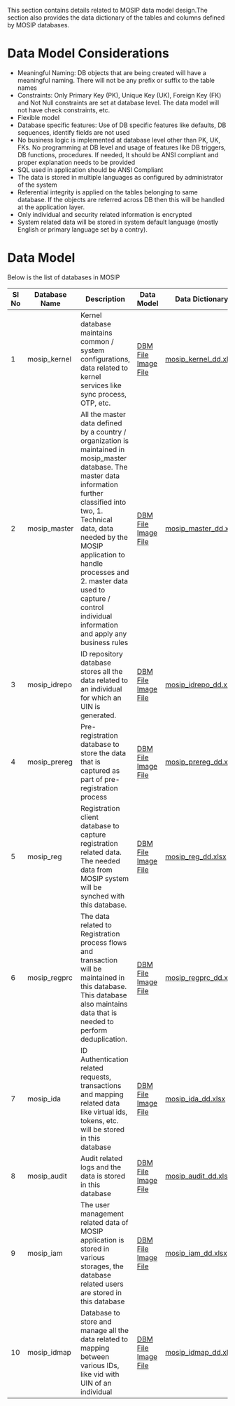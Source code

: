 This section contains details related to MOSIP data model design.The section also provides the data dictionary of the tables and columns defined by MOSIP databases.

# Data Model Considerations

* Meaningful Naming: DB objects that are being created will have a meaningful naming. There will not be any prefix or suffix to the table names
* Constraints: Only Primary Key (PK), Unique Key (UK), Foreign Key (FK) and Not Null constraints are set at database level. The data model will not have check constraints, etc.
* Flexible model
* Database specific features: Use of DB specific features like defaults, DB sequences, identify fields are not used
* No business logic is implemented at database level other than PK, UK, FKs. No programming at DB level and usage of features like DB triggers, DB functions, procedures. If needed, It should be ANSI compliant and proper explanation needs to be provided
* SQL used in application should be ANSI Compliant 
* The data is stored in multiple languages as configured by administrator of the system
* Referential integrity is applied on the tables belonging to same database. If the objects are referred across DB then this will be handled at the application layer.
* Only individual and security related information is encrypted
* System related data will be stored in system default language (mostly English or primary language set by a contry).

# Data Model

Below is the list of databases in MOSIP

|Sl No|Database Name|Description|Data Model|Data Dictionary|
|---------|---------|------------|----------|-----------|
|1|mosip_kernel|Kernel database maintains common / system configurations, data related to kernel services like sync process, OTP, etc.|<div>[DBM File](https://github.com/mosip/mosip/blob/master/scripts/database/data_model/mosip_kernel.dbm)</div> <div>[Image File ](https://github.com/mosip/mosip/blob/master/scripts/database/data_model/mosip_kernel.png)</div>|<div>[mosip_kernel_dd.xlsx ](https://github.com/mosip/mosip/blob/master/scripts/database/data_model/mosip_kernel_dd.xlsx)</div>|
|2|mosip_master|All the master data defined by a country / organization is maintained in mosip_master database. The master data information further classified into two, 1. Technical data, data needed by the MOSIP application to handle processes and 2. master data used to capture / control individual information and apply any business rules|<div>[DBM File](https://github.com/mosip/mosip/blob/master/scripts/database/data_model/mosip_master.dbm)</div> <div>[Image File ](https://github.com/mosip/mosip/blob/master/scripts/database/data_model/mosip_master.png)</div>|<div>[mosip_master_dd.xlsx ](https://github.com/mosip/mosip/blob/master/scripts/database/data_model/mosip_master_dd.xlsx)</div>|
|3|mosip_idrepo|ID repository database stores all the data related to an individual for which an UIN is generated.|<div>[DBM File](https://github.com/mosip/mosip/blob/master/scripts/database/data_model/mosip_idrepo.dbm)</div> <div>[Image File ](https://github.com/mosip/mosip/blob/master/scripts/database/data_model/mosip_idrepo.png)</div>|<div>[mosip_idrepo_dd.xlsx](https://github.com/mosip/mosip/blob/master/scripts/database/data_model/mosip_idrepo_dd.xlsx)</div>|
|4|mosip_prereg|Pre-registration database to store the data that is captured as part of pre-registration process|<div>[DBM File](https://github.com/mosip/mosip/blob/master/scripts/database/data_model/mosip_prereg.dbm)</div> <div>[Image File ](https://github.com/mosip/mosip/blob/master/scripts/database/data_model/mosip_prereg.png)</div>|<div>[mosip_prereg_dd.xlsx](https://github.com/mosip/mosip/blob/master/scripts/database/data_model/mosip_prereg_dd.xlsx)</div>|
|5|mosip_reg|Registration client database to capture registration related data. The needed data from MOSIP system will be synched with this database.|<div>[DBM File](https://github.com/mosip/mosip/blob/master/scripts/database/data_model/mosip_reg.dbm)</div> <div>[Image File ](https://github.com/mosip/mosip/blob/master/scripts/database/data_model/mosip_reg.png)</div>|<div>[mosip_reg_dd.xlsx](https://github.com/mosip/mosip/blob/master/scripts/database/data_model/mosip_reg_dd.xlsx)</div>|
|6|mosip_regprc|The data related to Registration process flows and transaction will be maintained in this database. This database also maintains data that is needed to perform deduplication.|<div>[DBM File](https://github.com/mosip/mosip/blob/master/scripts/database/data_model/mosip_regprc.dbm)</div> <div>[Image File ](https://github.com/mosip/mosip/blob/master/scripts/database/data_model/mosip_regprc.png)</div>|<div>[mosip_regprc_dd.xlsx](https://github.com/mosip/mosip/blob/master/scripts/database/data_model/mosip_regprc_dd.xlsx)</div>|
|7|mosip_ida|ID Authentication related requests, transactions and mapping related data like virtual ids, tokens, etc. will be stored in this database|<div>[DBM File](https://github.com/mosip/mosip/blob/master/scripts/database/data_model/mosip_ida.dbm)</div> <div>[Image File ](https://github.com/mosip/mosip/blob/master/scripts/database/data_model/mosip_ida.png)</div>|<div>[mosip_ida_dd.xlsx](https://github.com/mosip/mosip/blob/master/scripts/database/data_model/mosip_ida_dd.xlsx)</div>|
|8|mosip_audit|Audit related logs and the data is stored in this database|<div>[DBM File](https://github.com/mosip/mosip/blob/master/scripts/database/data_model/mosip_audit.dbm)</div> <div>[Image File ](https://github.com/mosip/mosip/blob/master/scripts/database/data_model/mosip_audit.png)</div>|<div>[mosip_audit_dd.xlsx](https://github.com/mosip/mosip/blob/master/scripts/database/data_model/mosip_audit_dd.xlsx)</div>|
|9|mosip_iam|The user management related data of MOSIP application is stored in various storages, the database related users are stored in this database|<div>[DBM File](https://github.com/mosip/mosip/blob/master/scripts/database/data_model/mosip_iam.dbm)</div> <div>[Image File ](https://github.com/mosip/mosip/blob/master/scripts/database/data_model/mosip_iam.png)</div>|<div>[mosip_iam_dd.xlsx](https://github.com/mosip/mosip/blob/master/scripts/database/data_model/mosip_iam_dd.xlsx)</div>|
|10|mosip_idmap|Database to store and manage all the data related to mapping between various IDs, like vid with UIN of an individual|<div>[DBM File](https://github.com/mosip/mosip/blob/master/scripts/database/data_model/mosip_idmap.dbm)</div> <div>[Image File ](https://github.com/mosip/mosip/blob/master/scripts/database/data_model/mosip_idmap.png)</div>|<div>[mosip_idmap_dd.xlsx](https://github.com/mosip/mosip/blob/master/scripts/database/data_model/mosip_idmap_dd.xlsx)</div>|



